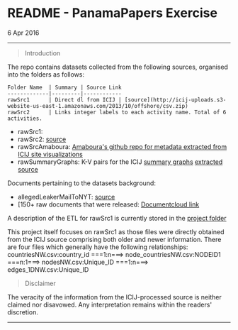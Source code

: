 # README - PanamaPapers Exercise
6 Apr 2016

***

> Introduction

The repo contains datasets collected from the following sources, organised into the folders as follows:

    Folder Name  | Summary | Source Link
    -------------|---------|------------
    rawSrc1      | Direct dl from ICIJ | [source](http://icij-uploads.s3-website-us-east-1.amazonaws.com/2013/10/offshore/csv.zip)
    rawSrc2      | Links integer labels to each activity name. Total of 6 activities.

* rawSrc1:
* rawSrc2: [source](http://www.thereportertimes.com/panama-papers-icij-offshore-leaks-database-documents/23489/)
* rawSrcAmaboura: [Amaboura's github repo for metadata extracted from ICIJ site visualizations](https://github.com/amaboura/panama-papers-dataset-2016)
* rawSummaryGraphs: K-V pairs for the ICIJ [summary graphs](https://panamapapers.icij.org/graphs/) [extracted source](http://pastebin.com/pern5JRF)

Documents pertaining to the datasets background:
* allegedLeakerMailToNYT: [source](http://pastebin.com/rnhwJ7nN)
* [150+ raw documents that were released: [Documentcloud link](https://www.documentcloud.org/public/search/Source:%20%22Internal%20documents%20from%20Mossack%20Fonseca%20%28Panama%20Papers%29%22/p4)

A description of the ETL for rawSrc1 is currently stored in the [project folder](https://github.com/slothdev/panpapers-project/project/)

This project itself focuses on rawSrc1 as those files were directly obtained from the ICIJ source comprising both older and newer information. There are four files which generally have the following relationships:
countriesNW.csv:country_id ===1:n===>  node_countriesNW.csv:NODEID1 ===n:1===> nodesNW.csv:Unique_ID ===1:n===> edges_1DNW.csv:Unique_ID

> Disclaimer

The veracity of the information from the ICIJ-processed source is neither claimed nor disavowed. Any interpretation remains within the readers' discretion.

***
